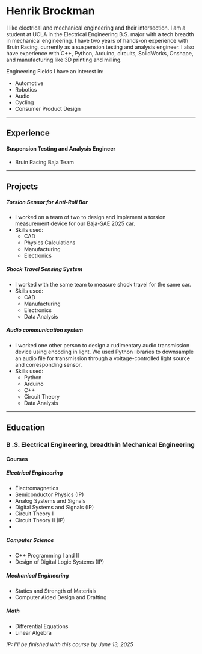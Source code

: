 # Henrik Brockman

I like electrical and mechanical engineering and their intersection. I am a student at UCLA in the Electrical Engineering B.S. major with a tech breadth in mechanical engineering. I have two years of hands-on experience with Bruin Racing, currently as a suspension testing and analysis engineer. I also have experience with C++, Python, Arduino, circuits, SolidWorks, Onshape, and manufacturing like 3D printing and milling.

Engineering Fields I have an interest in:
- Automotive
- Robotics
- Audio
- Cycling
- Consumer Product Design

---
## Experience
#### Suspension Testing and Analysis Engineer
- Bruin Racing Baja Team

---
## Projects

##### Torsion Sensor for Anti-Roll Bar
- I worked on a team of two to design and implement a torsion measurement device for our Baja-SAE 2025 car.
- Skills used:
	- CAD
	- Physics Calculations
	- Manufacturing
	- Electronics

##### Shock Travel Sensing System
- I worked with the same team to measure shock travel for the same car.
- Skills used:
	- CAD
	- Manufacturing
	- Electronics
	- Data Analysis

##### Audio communication system
- I worked one other person to design a rudimentary audio transmission device using encoding in light. We used Python libraries to downsample an audio file for transmission through a voltage-controlled light source and corresponding sensor.
- Skills used:
	- Python
	- Arduino
	- C++
	- Circuit Theory
	- Data Analysis

---
## Education
### B .S. Electrical Engineering, breadth in Mechanical Engineering

#### Courses      

##### Electrical Engineering

- Electromagnetics
- Semiconductor Physics (IP)
- Analog Systems and Signals
- Digital Systems and Signals (IP)
- Circuit Theory I
- Circuit Theory II (IP)
- 
##### Computer Science

* C++ Programming I and II
* Design of Digital Logic Systems (IP)

##### Mechanical Engineering

- Statics and Strength of Materials
- Computer Aided Design and Drafting

##### Math

* Differential Equations
* Linear Algebra

*IP: I'll be finished with this course by June 13, 2025*
